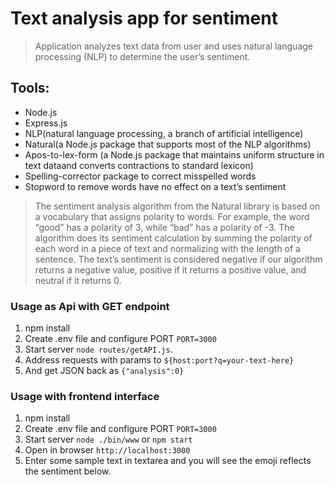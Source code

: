 # Text analysis app for sentiment 

> Application analyzes text data from user and uses natural language processing (NLP) to determine the user’s sentiment.

## Tools:

- Node.js
- Express.js
- NLP(natural language processing, a branch of artificial intelligence)
- Natural(a Node.js package that supports most of the NLP algorithms)
- Apos-to-lex-form (a Node.js package that maintains uniform structure in text dataand converts contractions to standard lexicon)
- Spelling-corrector package to correct misspelled words
- Stopword to remove words have no effect on a text’s sentiment

>  The sentiment analysis algorithm from the Natural library is based on a     vocabulary that assigns polarity to words. For example, the word “good” has a polarity of 3, while “bad” has a polarity of -3. The algorithm does its sentiment calculation by summing the polarity of each word in a piece of text and normalizing with the length of a sentence. The text’s sentiment is considered negative if our algorithm returns a negative value, positive if it returns a positive value, and neutral if it returns 0.


### Usage as Api with GET endpoint
1. npm install
2. Create .env file and configure PORT `PORT=3000` 
3. Start server `node routes/getAPI.js`.
4. Address requests with params to `${host:port?q=your-text-here}` 
5. And get JSON back as `{"analysis":0}`

### Usage with frontend interface
1. npm install
2. Create .env file and configure PORT `PORT=3000`
3. Start server `node ./bin/www` or `npm start`
4. Open in browser `http://localhost:3000`
5. Enter some sample text in textarea and you will see the emoji reflects the sentiment below.